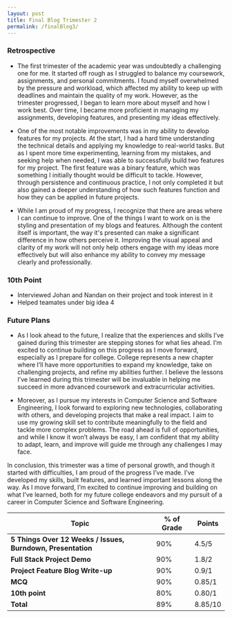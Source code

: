 ```yaml
---
layout: post
title: Final Blog Trimester 2
permalink: /finalBlog3/
---
```


### Retrospective
- The first trimester of the academic year was undoubtedly a challenging one for me. It started off rough as I struggled to balance my coursework, assignments, and personal commitments. I found myself overwhelmed by the pressure and workload, which affected my ability to keep up with deadlines and maintain the quality of my work. However, as the trimester progressed, I began to learn more about myself and how I work best. Over time, I became more proficient in managing my assignments, developing features, and presenting my ideas effectively.

- One of the most notable improvements was in my ability to develop features for my projects. At the start, I had a hard time understanding the technical details and applying my knowledge to real-world tasks. But as I spent more time experimenting, learning from my mistakes, and seeking help when needed, I was able to successfully build two features for my project. The first feature was a binary feature, which was something I initially thought would be difficult to tackle. However, through persistence and continuous practice, I not only completed it but also gained a deeper understanding of how such features function and how they can be applied in future projects.

- While I am proud of my progress, I recognize that there are areas where I can continue to improve. One of the things I want to work on is the styling and presentation of my blogs and features. Although the content itself is important, the way it's presented can make a significant difference in how others perceive it. Improving the visual appeal and clarity of my work will not only help others engage with my ideas more effectively but will also enhance my ability to convey my message clearly and professionally.


### 10th Point

- Interviewed Johan and Nandan on their project and took interest in it
- Helped teamates under big idea 4 



### Future Plans

- As I look ahead to the future, I realize that the experiences and skills I’ve gained during this trimester are stepping stones for what lies ahead. I’m excited to continue building on this progress as I move forward, especially as I prepare for college. College represents a new chapter where I’ll have more opportunities to expand my knowledge, take on challenging projects, and refine my abilities further. I believe the lessons I’ve learned during this trimester will be invaluable in helping me succeed in more advanced coursework and extracurricular activities.

- Moreover, as I pursue my interests in Computer Science and Software Engineering, I look forward to exploring new technologies, collaborating with others, and developing projects that make a real impact. I aim to use my growing skill set to contribute meaningfully to the field and tackle more complex problems. The road ahead is full of opportunities, and while I know it won’t always be easy, I am confident that my ability to adapt, learn, and improve will guide me through any challenges I may face.

In conclusion, this trimester was a time of personal growth, and though it started with difficulties, I am proud of the progress I’ve made. I’ve developed my skills, built features, and learned important lessons along the way. As I move forward, I’m excited to continue improving and building on what I’ve learned, both for my future college endeavors and my pursuit of a career in Computer Science and Software Engineering.

<table>
  <thead>
    <tr>
      <th>Topic</th>
      <th>% of Grade</th>
      <th>Points</th>
    </tr>
  </thead>
  <tbody>
    <tr>
      <td><strong>5 Things Over 12 Weeks / Issues, Burndown, Presentation</strong></td>
      <td>90%</td>
      <td>4.5/5</td>
    </tr>
    <tr>
      <td><strong>Full Stack Project Demo</strong></td>
      <td>90%</td>
      <td>1.8/2</td>
    </tr>
    <tr>
      <td><strong>Project Feature Blog Write-up</strong></td>
      <td>90%</td>
      <td>0.9/1</td>
    </tr>
    <tr>
      <td><strong>MCQ</strong></td>
      <td>90%</td>
      <td>0.85/1</td>
    </tr>
    <tr>
      <td><strong>10th point</strong></td>
      <td>80%</td>
      <td>0.80/1</td>
    </tr>
    <tr>
      <td><strong>Total</strong></td>
      <td>89%</td>
      <td>8.85/10</td>
    </tr>
  </tbody>
</table>




